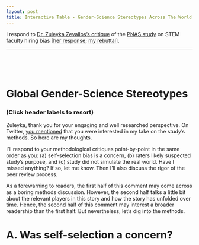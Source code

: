 ```yaml
---
layout: post
title: Interactive Table - Gender-Science Stereotypes Across The World
---
```


I respond to [Dr. Zuleyka Zevallos’s critique](http://othersociologist.com/2015/04/16/myth-about-women-in-science/) of the [PNAS study](http://dx.doi.org/10.1073/pnas.1418878112) on STEM faculty hiring bias [[her response](http://othersociologist.com/2015/04/16/myth-about-women-in-science/#comment-10552); [my rebuttal](http://d-miller.github.io/PNAS-Debate/#comment-1988072969)]. 

*******

<script src="../assets/test/lib/d3.v3.min.js"></script>
<link rel="stylesheet" href="../assets/test/styles/styles.css">

  <div id="content" style="margin-top: -20px;"> 
    <div id="table" style="padding-top: 70px;">
      <div id="titleCustom">
        <h1><strong>Global Gender-Science Stereotypes</strong></h1>
        <h3>(Click header labels to resort)</h3>
      </div>
      <div class="top25" style="text-align: center;"></div>
      <script src="../assets/test/js/top25.js"></script>
    </div>
  </div>


Zuleyka, thank you for your engaging and well researched perspective. On Twitter, [you mentioned](https://twitter.com/OtherSociology/status/588590370834894850) that you were interested in my take on the study’s methods. So here are my thoughts.

I’ll respond to your methodological critiques point-by-point in the same order as you: (a) self-selection bias is a concern, (b) raters likely suspected study’s purpose, and (c) study did not simulate the real world. Have I missed anything? If so, let me know. Then I’ll also discuss the rigor of the peer review process.

As a forewarning to readers, the first half of this comment may come across as a boring methods discussion. However, the second half talks a little bit about the relevant players in this story and how the story has unfolded over time. Hence, the second half of this comment may interest a broader readership than the first half. But nevertheless, let’s dig into the methods.

# A. Was self-selection a concern?
